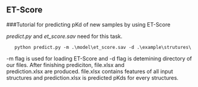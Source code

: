 ## ET-Score
###Tutorial for predicting pKd of new samples by using ET-Score  

*predict.py* and *et_score.sav* need for this task.  
``` 
   python predict.py -m .\model\et_score.sav -d .\example\strutures\ 
```
-m flag is used for loading ET-Score and -d flag is detemining directory of our files. After finishing prediciton, file.xlsx and  
 prediction.xlsx are produced. file.xlsx contains features of all input structures and prediction.xlsx is predicted pKds for every      structures. 
